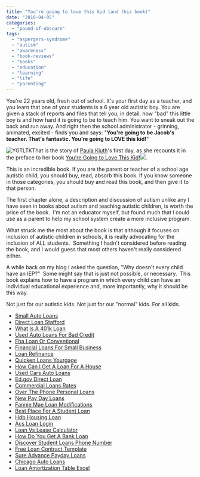 ```yaml
---
title: "You're going to love this kid (and this book)"
date: "2010-04-05"
categories: 
  - "pound-of-obscure"
tags: 
  - "aspergers-syndrome"
  - "autism"
  - "awareness"
  - "book-reviews"
  - "books"
  - "education"
  - "learning"
  - "life"
  - "parenting"
---
```


You're 22 years old, fresh out of school. It's your first day as a teacher, and you learn that one of your students is a 6 year old autistic boy. You are given a stack of reports and files that tell you, in detail, how "bad" this little boy is and how hard it is going to be to teach him. You want to sneak out the back and run away. And right then the school administrator - grinning, animated, excited - finds you and says: "**You're going to be Jacob's teacher. That's fantastic. You're going to LOVE this kid!**"

![](images/ygtltk1.jpg "YGTLTK")That is the story of [Paula Kluth](http://www.paulakluth.com/)'s first day, as she recounts it in the preface to her book [You're Going to Love This Kid!](http://www.amazon.com/gp/product/159857079X?ie=UTF8&tag=gbrettmiller-20&linkCode=as2&camp=1789&creative=9325&creativeASIN=159857079X)![](http://www.assoc-amazon.com/e/ir?t=gbrettmiller-20&l=as2&o=1&a=159857079X).

This is an incredible book. If you are the parent or teacher of a school age autistic child, you should buy, read, absorb this book. If you know someone in those categories, you should buy and read this book, and then give it to that person.

The first chapter alone, a description and discussion of autism unlike any I have seen in books about autism and teaching autistic children, is worth the price of the book.  I'm not an educator myself, but found much that I could use as a parent to help my school system create a more inclusive program.

What struck me the most about the book is that although it focuses on inclusion of autistic children in schools, it is really advocating for the inclusion of ALL students.  Something I hadn't considered before reading the book, and I would guess that most others haven't really considered either.

A while back on my blog I asked the question, "Why doesn't every child have an IEP?"  Some might say that is just not possible, or necessary.  This book explains how to have a program in which every child can have an individual educational experience and, more importantly, why it should be this way.

Not just for our autistic kids. Not just for our "normal" kids. For all kids.

- [Small Auto Loans](http://usasportgroup.com/?Small-Auto-Loans)
- [Direct Loan Stafford](http://www.consejocafe.org/?Direct-Loan-Stafford)
- [What Is A 401k Loan](http://usasportgroup.com/?What-Is-A-401k-Loan)
- [Used Auto Loans For Bad Credit](http://www.consejocafe.org/?Used-Auto-Loans-For-Bad-Credit)
- [Fha Loan Or Conventional](http://www.mariebo.org/?Fha-Loan-Or-Conventional)
- [Financial Loans For Small Business](http://gbbkolejka.pl/?Financial-Loans-For-Small-Business)
- [Loan Refinance](http://www.amarysia.gr/?Loan-Refinance)
- [Quicken Loans Yourgage](http://www.amarysia.gr/?Quicken-Loans-Yourgage)
- [How Can I Get A Loan For A House](http://www.mariebo.org/?How-Can-I-Get-A-Loan-For-A-House)
- [Used Cars Auto Loans](http://gbbkolejka.pl/?Used-Cars-Auto-Loans)
- [Ed.gov Direct Loan](http://www.franklinny.org/?Ed.gov-Direct-Loan)
- [Commercial Loans Rates](http://www.amarysia.gr/?Commercial-Loans-Rates)
- [Over The Phone Personal Loans](http://www.mariebo.org/?Over-The-Phone-Personal-Loans)
- [New Pay Day Loans](http://www.consejocafe.org/?New-Pay-Day-Loans)
- [Fannie Mae Loan Modifications](http://www.amarysia.gr/?Fannie-Mae-Loan-Modifications)
- [Best Place For A Student Loan](http://www.amarysia.gr/?Best-Place-For-A-Student-Loan)
- [Hdb Housing Loan](http://www.amarysia.gr/?Hdb-Housing-Loan)
- [Acs Loan Login](http://usasportgroup.com/?Acs-Loan-Login)
- [Loan Vs Lease Calculator](http://gbbkolejka.pl/?Loan-Vs-Lease-Calculator)
- [How Do You Get A Bank Loan](http://gbbkolejka.pl/?How-Do-You-Get-A-Bank-Loan)
- [Discover Student Loans Phone Number](http://www.consejocafe.org/?Discover-Student-Loans-Phone-Number)
- [Free Loan Contract Template](http://www.franklinny.org/?Free-Loan-Contract-Template)
- [Sure Advance Payday Loans](http://www.mariebo.org/?Sure-Advance-Payday-Loans)
- [Chicago Auto Loans](http://www.amarysia.gr/?Chicago-Auto-Loans)
- [Loan Amortization Table Excel](http://www.amarysia.gr/?Loan-Amortization-Table-Excel)
